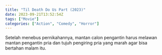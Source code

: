 ```yaml
---
title: "Til Death Do Us Part (2023)"
date: 2023-09-21T13:52:54Z
tags: ["Movie"]
categories: ["Action", "Comedy", "Horror"]
---
```


Setelah menebus pernikahannya, mantan calon pengantin harus melawan mantan pengantin pria dan tujuh pengiring pria yang marah agar bisa bertahan malam itu.

<mux-player stream-type="on-demand"
  src="https://kp3d-my.sharepoint.com/personal/ryoo_kp3d_onmicrosoft_com/_layouts/15/download.aspx?share=Eae4_h3bxDFHlY4wKIohf1wBuB-HtkIqfr5l3kEzOLToug" metadata-video-title="Til Death Do Us Part (2023)" prefer-playback="mse" controls>
  </mux-player>
  
  
  <script src="https://cdn.jsdelivr.net/npm/@mux/mux-player"></script>
  
 <script id="NnKxVVD1cTl15EZPggbmRg5KJk7BuzRtMueqO9lT4hU" type="application/ld+json">
 {
  "@context": "https://schema.org/",
  "@type": "VideoObject",
  "name": "Til Death Do Us Part (2023)",
  "contentUrl": "https://stream.mux.com/NnKxVVD1cTl15EZPggbmRg5KJk7BuzRtMueqO9lT4hU.m3u8",
  "thumbnailUrl": "https://www.themoviedb.org/t/p/original/jpDyo4FT7xCPs9Enx0B6dIeP85e.jpg?width=314&fit_mode=preserve&time=25",
  "uploadDate": "2023-09-21T13:52:54Z",
}

</script>